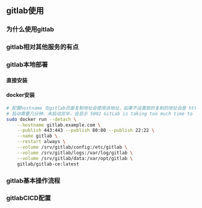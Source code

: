 ## gitlab使用

### 为什么使用gitlab

### gitlab相对其他服务的有点

### gitlab本地部署

#### 直接安装

#### docker安装

```bash
# 配置hostname 在gitlab页面复制地址会使用该地址，如果不设置放的复制的地址会是 http://localhost
# 启动需要几分钟，未启动完毕，会显示 5002 GitLab is taking too much time to respond
sudo docker run --detach \
    --hostname gitlab.example.com \
    --publish 443:443 --publish 80:80 --publish 22:22 \
    --name gitlab \
    --restart always \
    --volume /srv/gitlab/config:/etc/gitlab \
    --volume /srv/gitlab/logs:/var/log/gitlab \
    --volume /srv/gitlab/data:/var/opt/gitlab \
    gitlab/gitlab-ce:latest
```



### gitlab基本操作流程

### gitlabCICD配置

